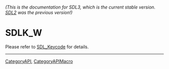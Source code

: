 ###### (This is the documentation for SDL3, which is the current stable version. [SDL2](https://wiki.libsdl.org/SDL2/) was the previous version!)
# SDLK_W

Please refer to [SDL_Keycode](SDL_Keycode) for details.

----
[CategoryAPI](CategoryAPI), [CategoryAPIMacro](CategoryAPIMacro)

